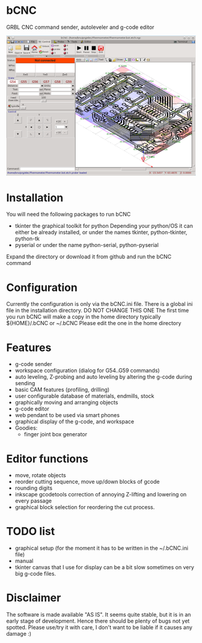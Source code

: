 bCNC
====

GRBL CNC command sender, autoleveler and g-code editor

![bCNC screenshot](https://github.com/vlachoudis/bCNC/blob/master/screenshots/bCNC.png)

# Installation
You will need the following packages to run bCNC
- tkinter the graphical toolkit for python
  Depending your python/OS it can either be already installed,
  or under the names tkinter, python-tkinter, python-tk
- pyserial or under the name python-serial, python-pyserial

Expand the directory or download it from github
and run the bCNC command

# Configuration
Currently the configuration is only via the bCNC.ini file.
There is a global ini file in the installation directory.
DO NOT CHANGE THIS ONE
The first time you run bCNC will make a copy in the home
directory typically ${HOME}/.bCNC  or ~/.bCNC
Please edit the one in the home directory

# Features
- g-code sender
- workspace configuration (dialog for G54..G59 commands)
- auto leveling, Z-probing and auto leveling by altering the g-code during
  sending
- basic CAM features (profiling, drilling)
- user configurable database of materials, endmills, stock
- graphically moving and arranging objects
- g-code editor
- web pendant to be used via smart phones
- graphical display of the g-code, and workspace
- Goodies:
  - finger joint box generator

# Editor functions
- move, rotate objects
- reorder cutting sequence, move up/down blocks of gcode
- rounding digits
- inkscape gcodetools correction of annoying Z-lifting and lowering on every
  passage
- graphical block selection for reordering the cut process.

# TODO list
- graphical setup (for the moment it has to be written in the ~/.bCNC.ini file)
- manual
- tkinter canvas that I use for display can be a bit slow sometimes on very
  big g-code files.

# Disclaimer
  The software is made available "AS IS". It seems quite stable, but it is in
  an early stage of development.  Hence there should be plenty of bugs not yet
  spotted. Please use/try it with care, I don't want to be liable if it causes
  any damage :)
